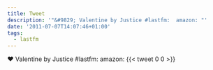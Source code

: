 ```yaml
---
title: Tweet
description: '"&#9829; Valentine by Justice #lastfm:  amazon: "'
date: '2011-07-07T14:07:46+01:00'
tags:
  - lastfm
---
```

&#9829; Valentine by Justice #lastfm:  amazon: 
      {{< tweet 0 0 >}}
    

